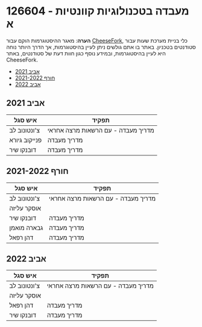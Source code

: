 # 126604 - מעבדה בטכנולוגיות קוונטיות א

**הערה**: מאגר ההיסטוגרמות הוקם עבור [CheeseFork](https://cheesefork.cf/), כלי בניית מערכת שעות עבור סטודנטים בטכניון. באתר בו אתם גולשים ניתן לעיין בהיסטוגרמות, אך הדרך היותר נוחה היא לעיין בהיסטוגרמות, ובמידע נוסף כגון חוות דעת של סטודנטים, באתר CheeseFork.

* [אביב 2021](#202002)
* [חורף 2021-2022](#202101)
* [אביב 2022](#202102)

<h2 id="202002">אביב 2021</h2>

| איש סגל | תפקיד |
| ---- | ---- |
| צ'ונטונוב לב | מדריך מעבדה - עם הרשאות מרצה אחראי |
| פנייקוב גיורא | מדריך מעבדה |
| דובנקו שיר | מדריך מעבדה |

<h2 id="202101">חורף 2021-2022</h2>

| איש סגל | תפקיד |
| ---- | ---- |
| צ'ונטונוב לב | מדריך מעבדה - עם הרשאות מרצה אחראי |
| אוסקר עליזה |  |
| דובנקו שיר | מדריך מעבדה |
| גבארה מואמן | מדריך מעבדה |
| דהן רפאל | מדריך מעבדה |

<h2 id="202102">אביב 2022</h2>

| איש סגל | תפקיד |
| ---- | ---- |
| צ'ונטונוב לב | מדריך מעבדה - עם הרשאות מרצה אחראי |
| אוסקר עליזה |  |
| דהן רפאל | מדריך מעבדה |
| דובנקו שיר | מדריך מעבדה |


